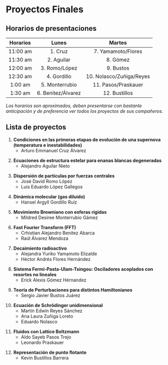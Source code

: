 # Proyectos Finales

## Horarios de presentaciones

| Horarios 	|        Lunes       	|          Martes          	|
|:--------:	|:------------------:	|:------------------------:	|
| 11:00 am 	|       1. Cruz      	|    7. Yamamoto/Flores    	|
| 11:30 am 	|     2. Aguilar     	|         8. Gómez         	|
| 12:00 am 	|    3. Romo/López   	|         9. Bustos        	|
| 12:30 am 	|     4. Gordillo    	| 10. Nolasco/Zuñiga/Reyes 	|
|  1:00 am 	|   5. Monterrubio   	|    11. Pasos/Praskauer   	|
|  1:30 am 	| 6. Benitez/Álvarez 	|       12. Bustillos      	|

*Los horarios son aproximados, deben presentarse con bastante anticipación y de preferencia ver todos los proyectos de sus compañeros.*

## Lista de proyectos

1. **Condiciones en las primeras etapas de evolución de una supernova (temperatura e inestabilidades)**
    * Arturo Emmanuel Cruz Álvarez
    </p>
2. **Ecuaciones de estructura estelar para enanas blancas degeneradas**
    * Alejandro Aguilar Nieto
    </p>
3. **Dispersión de partículas por fuerzas centrales**
    * José David Romo López
    * Luis Eduardo López Gallegos
    </p>
4. **Dinámica molecular (gas diluido)**
    * Hansel Argyll Gordillo Ruíz
    </p>
5. **Movimiento Browniano con esferas rígidas**
    * Mildred Desiree Monterrubio Gámez
    </p>
6. **Fast Fourier Transform (FFT)**
    * Crhistian Alejandro Benitez Abarca
    * Raúl Álvarez Mendoza
    </p>
7. **Decaimiento radioactivo**
    * Alejandra Yuriko Yamamoto Elizalde
    * Héctor Andrés Flores Hernández
    </p>
8. **Sistema Fermi-Pasta-Ulam-Tsingou: Osciladores acoplados con resortes no lineales**
    * Erick Alexis Gómez Hérnandez
    </p>
9. **Teoría de Perturbaciones para distintos Hamiltonianos**
    * Sergio Javier Bustos Juárez
    </p>
10. **Ecuación de Schrödinger unidimensional**
    * Martín Edwin Reyes Sánchez
    * Ana Laura Zuñiga Loreto
    * Eduardo Nolasco
    </p>
11. **Fluidos con Lattice Boltzmann**
    * Aldo Sayeb Pasos Trejo
    * Leonardo Praskauer
    </p>
12. **Representación de punto flotante**
    * Kevin Bustillos Barrera
